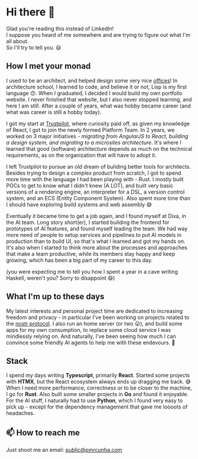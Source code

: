 # Hi there 👋  
Glad you're reading this instead of LinkedIn!  
I suppose you heard of me somewhere and are trying to figure out what I'm all about.  
So I'll try to tell you. 😃

## How I met your monad  
I used to be an architect, and helped design some very nice [offices](https://www.mer.se/portfolio/)! 
In architecture school, I learned to code, and believe it or not, Lisp is my first language 🙃. 
When I graduated, I decided I would build my own portfolio website. I never finished that website, but I 
also never stopped learning, and here I am still. After a couple of years, what was hobby became career
(and what was career is still a hobby today).  

I got my start at [Trustpilot](https://www.trustpilot.com/), where curiosity paid off, as given my knowledge of React, I got to join the newly formed 
Platform Team. In 2 years, we worked on 3 major initiatives - _migrating from AngularJS to React, building a design system,
and migrating to a microsites architecture_. It's where I learned that good (software) architecture depends as much on
the technical requirements, as on the organization that will have to adopt it.  

I left Trustpilot to pursue an old dream of building better tools for architects. 
Besides trying to design a complex product from scratch, I got to spend more time with the language I had been
playing with - Rust. I mostly built POCs to get to know what I didn't knew (A LOT), and built very basic versions
of a rendering engine, an interpreter for a DSL, a version control system, and an ECS (Entity Component System).
Also spent more time than I should have exploring build systems and web assembly 😅

Eventually it became time to get a job again, and I found myself at Dixa, in the AI team. Long story short(er),
I started building the frontend for prototypes of AI features, and found myself leading the team. We had way more 
need of people to setup services and pipelines to put AI models in production than to build UI, so that's what I
learned and got my hands on. It's also when I started to think more about the processes and approaches that 
make a team productive, while its members stay happy and keep growing, which has been a big part of my career to this day.

(you were expecting me to tell you how I spent a year in a cave writing Haskell, weren't you? Sorry to disappoint 😄)

## What I'm up to these days  
My latest interests and personal project time are dedicated to increasing freedom and privacy - in particular I've been
working on projects related to the [nostr protocol](https://nostr.com/). I also run an home server (or two 😛), and build some
apps for my own consumption, to replace some cloud service I was mindlessly relying on. And naturally, I've been seeing how
much I can convince some friendly AI agents to help me with these endevours. 🤖

## Stack
I spend my days writing **Typescript**, primarily **React**. Started some projects with **HTMX**, but the React ecosystem always ends up dragging me back. 😅 
When I need more performance, correctness or to be closer to the machine, I go for **Rust**. Also built some smaller projects in **Go** and found it enjoyable.
For the AI stuff, I naturally had to use **Python**, which I found very easy to pick up - except for the dependency management that gave me loooots of headaches.

## 📫 How to reach me
Just shoot me an email: public@pmrcunha.com

<!--
**pmrcunha/pmrcunha** is a ✨ _special_ ✨ repository because its `README.md` (this file) appears on your GitHub profile.

Here are some ideas to get you started:

- 🔭 I’m currently working on ...
- 🌱 I’m currently learning ...
- 👯 I’m looking to collaborate on ...
- 🤔 I’m looking for help with ...
- 💬 Ask me about ...
- 📫 How to reach me: ...
- 😄 Pronouns: ...
- ⚡ Fun fact: ...
-->
